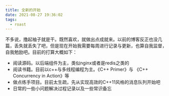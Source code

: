 ```yaml
---
title: 全新的开始
date: 2021-08-27 19:36:02
tags: 
  - roast
---
```


不多说，撸起袖子就是干。既然喜欢，就做出点成就来。以前的博客反正也没几篇，丢失就丢失了吧，但是现在开始我需要每周进行记录与更新，也算自我监督，自我勉励吧。目前的打算大概如下：

* 阅读源码。以后端组件为主，类似nginx或者是redis之类的
* 阅读书籍。目前以c++与多线程编程为主。《C++ Primer》与 《C++ Concurrency in Action》等
* 做点练手项目。目前太生疏，先从实现高效的C++11风格的消息队列开始吧
* 日常的一些小问题解决过程记录以及一些常识备忘
